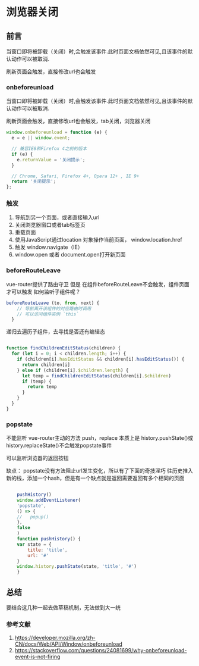 # 浏览器关闭

## 前言

当窗口即将被卸载（关闭）时,会触发该事件.此时页面文档依然可见,且该事件的默认动作可以被取消.

刷新页面会触发，直接修改url也会触发

### onbeforeunload

当窗口即将被卸载（关闭）时,会触发该事件.此时页面文档依然可见,且该事件的默认动作可以被取消.

刷新页面会触发，直接修改url也会触发，tab关闭，浏览器关闭

```javascript
window.onbeforeunload = function (e) {
  e = e || window.event;

  // 兼容IE8和Firefox 4之前的版本
  if (e) {
    e.returnValue = '关闭提示';
  }

  // Chrome, Safari, Firefox 4+, Opera 12+ , IE 9+
  return '关闭提示';
};
```

### 触发

1. 导航到另一个页面，或者直接输入url
2. 关闭浏览器窗口或者tab标签页
3. 重载页面
4. 使用JavaScript通过location 对象操作当前页面， window.location.href
5. 触发 window.navigate（IE）
6. window.open 或者 document.open打开新页面

### beforeRouteLeave

vue-router提供了路由守卫
但是 在组件beforeRouteLeave不会触发，组件页面才可以触发
如何监听子组件呢？

```javascript
beforeRouteLeave (to, from, next) {
    // 导航离开该组件的对应路由时调用
    // 可以访问组件实例 `this`
  }
```

递归去遍历子组件，去寻找是否还有编辑态

```javascript

function findChildrenEditStatus(children) {
  for (let i = 0; i < children.length; i++) {
    if (children[i].hasEditStatus && children[i].hasEditStatus()) {
      return children[i]
    } else if (children[i].$children.length) {
      let temp = findChildrenEditStatus(children[i].$children)
      if (temp) {
        return temp
      }
    }
  }
}
```

### popstate

不能监听 vue-router主动的方法 push，replace
本质上是 history.pushState()或history.replaceState()不会触发popstate事件

可以监听浏览器的返回按钮

缺点： popstate没有方法阻止url发生变化，所以有了下面的奇技淫巧
往历史推入新的栈，添加一个hash，但是有一个缺点就是返回需要返回有多个相同的页面

```javascript

    pushHistory()
    window.addEventListener(
    'popstate',
    () => {
    //   popup()
    },
    false
    )
    function pushHistory() {
    var state = {
        title: 'title',
        url: '#'
    }
    window.history.pushState(state, 'title', '#')
    }
```

## 总结

要结合这几种一起去做草稿机制，无法做到大一统

### 参考文献

1. <https://developer.mozilla.org/zh-CN/docs/Web/API/Window/onbeforeunload>
2. <https://stackoverflow.com/questions/24081699/why-onbeforeunload-event-is-not-firing>
